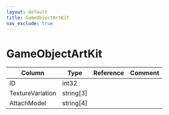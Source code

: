 ```yaml
---
layout: default
title: GameObjectArtKit
nav_exclude: true
---
```

# GameObjectArtKit

| Column | Type | Reference | Comment |
|--------|------|-----------|---------|
|ID|int32|||
|TextureVariation|string[3]|||
|AttachModel|string[4]|||
